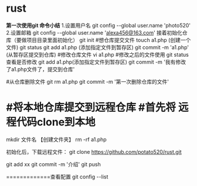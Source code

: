 # rust
**第一次使用git 命令小结**
1.设置用户名
git config --global user.name 'photo520'
2.设置邮箱
git config --global user.name 'alexa456@163.com'
接着初始化仓库（要做项目目录里面初始化）
git init
#想仓库提交文件
touch a1.php (创建一个文件) 
git status 
git add a1.php (添加指定文件到暂存区)
git commit -m 'a1.php' (从暂存区提交到仓库)
#修改仓库文件
vi a1.php
#修改之后的文件使用 git status 查看是否修改
git add a1.php(添加指定文件到暂存区)
git commit -m '我有修改了a1.php文件了，提交到仓库'


#从仓库删除文件
git rm a1.php
git commit -m '第一次删除仓库的文件'

#将本地仓库提交到远程仓库
#首先将 远程代码clone到本地
===================================
mkdir 文件名 【创建文件夹】
rm -rf a1.php

初始化后，下载远程文件：
git clone https://github.com/potato520/rust.git

git add xx
git commit -m '介绍'
git push



=============查看配置 git config --list
